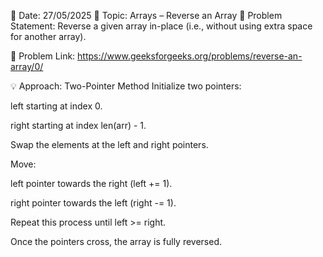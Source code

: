 📅 Date: 27/05/2025
📘 Topic: Arrays – Reverse an Array
🧠 Problem Statement:
Reverse a given array in-place (i.e., without using extra space for another array).

🔗 Problem Link:
https://www.geeksforgeeks.org/problems/reverse-an-array/0/

💡 Approach: Two-Pointer Method
Initialize two pointers:

left starting at index 0.

right starting at index len(arr) - 1.

Swap the elements at the left and right pointers.

Move:

left pointer towards the right (left += 1).

right pointer towards the left (right -= 1).

Repeat this process until left >= right.

Once the pointers cross, the array is fully reversed.

